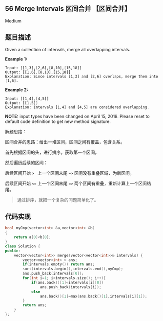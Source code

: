 ## 56 Merge Intervals 区间合并   【区间合并】

Medium

## 题目描述

Given a collection of intervals, merge all overlapping intervals.

**Example 1:**

```
Input: [[1,3],[2,6],[8,10],[15,18]]
Output: [[1,6],[8,10],[15,18]]
Explanation: Since intervals [1,3] and [2,6] overlaps, merge them into [1,6].
```

**Example 2:**

```
Input: [[1,4],[4,5]]
Output: [[1,5]]
Explanation: Intervals [1,4] and [4,5] are considered overlapping.
```

**NOTE:** input types have been changed on April 15, 2019. Please reset to default code definition to get new method signature.

解题思路：

区间合并的思路：给出一堆区间，区间之间有覆盖，包含关系。

首先根据区间的头，进行排序。获取第一个区间。

然后遍历后续的区间：

后续区间开始 `> `  上一个区间末尾 `=>` 区间没有重叠区域，为新区间。

后续区间开始 `<=` 上一个区间末尾 `=>` 两个区间有重叠，重新计算上一个区间结尾。

> 通过排序，就把一个复杂的问题简单化了。

## 代码实现

``` C++
bool myCmp(vector<int> &a,vector<int> &b)
{
    return a[0]<b[0];
}
class Solution {
public:
    vector<vector<int>> merge(vector<vector<int>>& intervals) {
        vector<vector<int> > ans;
        if(intervals.empty()) return ans;
        sort(intervals.begin(),intervals.end(),myCmp);
        ans.push_back(intervals[0]);
        for(int i=1; i<intervals.size(); i++){
            if(ans.back()[1]<intervals[i][0])
                ans.push_back(intervals[i]);
            else
                ans.back()[1]=max(ans.back()[1],intervals[i][1]);
        }
        return ans;
    }
};
```

